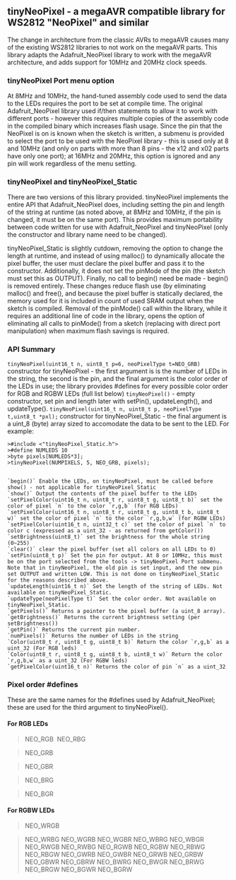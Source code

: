 ## tinyNeoPixel - a megaAVR compatible library for WS2812 "NeoPixel" and similar

The change in architecture from the classic AVRs to megaAVR causes many of the existing WS2812 libraries to not work on the megaAVR parts. This library adapts the Adafruit_NeoPixel library to work with the megaAVR architecture, and adds support for 10MHz and 20MHz clock speeds. 

### tinyNeoPixel Port menu option
At 8MHz and 10MHz, the hand-tuned assembly code used to send the data to the LEDs requires the port to be set at compile time. The original Adafruit_NeoPixel library used if/then statements to allow it to work with different ports - however this requires multiple copies of the assembly code in the compiled binary which increases flash usage. Since the pin that the NeoPixel is on is known when the sketch is written, a submenu is provided to select the port to be used with the NeoPixel library - this is used only at 8 and 10MHz (and only on parts with more than 8 pins - the x12 and x02 parts have only one port); at 16MHz and 20MHz, this option is ignored and any pin will work regardless of the menu setting. 

### tinyNeoPixel and tinyNeoPixel_Static
There are two versions of this library provided. tinyNeoPixel implements the entire API that Adafruit_NeoPixel does, including setting the pin and length of the string at runtime (as noted above, at 8MHz and 10MHz, if the pin is changed, it must be on the same port). This provides maximum portability between code written for use with Adafruit_NeoPixel and tinyNeoPixel (only the constructor and library name need to be changed). 

tinyNeoPixel_Static is slightly cutdown, removing the option to change the length at runtime, and instead of using malloc() to dynamically allocate the pixel buffer, the user must declare the pixel buffer and pass it to the constructor. Additionally, it does not set the pinMode of the pin (the sketch must set this as OUTPUT). Finally, no call to begin() need be made - begin() is removed entirely. These changes reduce flash use (by eliminating malloc() and free(), and because the pixel buffer is statically declared, the memory used for it is included in count of used SRAM output when the sketch is compiled. Removal of the pinMode() call within the library, while it requires an additional line of code in the library, opens the option of eliminating all calls to pinMode() from a sketch (replacing with direct port manipulation) when maximum flash savings is required. 

### API Summary


`tinyNeoPixel(uint16_t n, uint8_t p=6, neoPixelType t=NEO_GRB)` constructor for tinyNeoPixel - the first argument is is the number of LEDs in the string, the second is the pin, and the final argument is the color order of the LEDs in use; the library provides #defines for every possible color order for RGB and RGBW LEDs (full list below)
    `tinyNeoPixel()` - empty constructor, set pin and length later with setPin(), updateLength(), and updateType(). 
    `tinyNeoPixel(uint16_t n, uint8_t p, neoPixelType t,uint8_t *pxl);` constructor for tinyNeoPixel_Static - the final argument is a uint_8 (byte) array sized to accomodate the data to be sent to the LED. For example: 
    
    
    >#include <"tinyNeoPixel_Static.h">
    >#define NUMLEDS 10 
    >byte pixels[NUMLEDS*3];
    >tinyNeoPixel(NUMPIXELS, 5, NEO_GRB, pixels);
    
    
    `begin()` Enable the LEDs, on tinyNeoPixel, must be called before show() - not applicable for tinyNeoPixel_Static
    `show()` Output the contents of the pixel buffer to the LEDs
    `setPixelColor(uint16_t n, uint8_t r, uint8_t g, uint8_t b)` set the color of pixel `n` to the color `r,g,b` (for RGB LEDs)
    `setPixelColor(uint16_t n, uint8_t r, uint8_t g, uint8_t b, uint8_t w)` set the color of pixel `n` to the color `r,g,b,w` (for RGBW LEDs)
    `setPixelColor(uint16_t n, uint32_t c)` set the color of pixel `n` to color c (expressed as a uint_32 - as returned from getColor())
    `setBrightness(uint8_t)` set the brightness for the whole string (0~255)
    `clear()` clear the pixel buffer (set all colors on all LEDs to 0)
    `setPin(uint8_t p)` Set the pin for output. At 8 or 10MHz, this must be on the port selected from the tools -> tinyNeoPixel Port submenu. Note that in tinyNeoPixel, the old pin is set input, and the new pin set OUTPUT and written LOW. This is not done on tinyNeoPixel_Static for the reasons described above. 
    `updateLength(uint16_t n)` Set the length of the string of LEDs. Not available on tinyNeoPixel_Static. 
    `updateType(neoPixelType t)` Set the color order. Not available on tinyNeoPixel_Static. 
    `getPixels()` Returns a pointer to the pixel buffer (a uint_8 array). 
    `getBrightness()` Returns the current brightness setting (per setBrightness())
    `getPin()` Returns the current pin number. 
    `numPixels()` Returns the number of LEDs in the string
    `Color(uint8_t r, uint8_t g, uint8_t b)` Return the color `r,g,b` as a uint_32 (For RGB leds)
    `Color(uint8_t r, uint8_t g, uint8_t b, uint8_t w)` Return the color `r,g,b,w` as a uint_32 (For RGBW leds)
    `getPixelColor(uint16_t n)` Returns the color of pin `n` as a uint_32
    
### Pixel order #defines
These are the same names for the #defines used by Adafruit_NeoPixel; these are used for the third argument to tinyNeoPixel(). 

#### For RGB LEDs
>NEO_RGB&nbsp;
>NEO_RBG

>NEO_GRB

>NEO_GBR

>NEO_BRG

>NEO_BGR

#### For RGBW LEDs
>NEO_WRGB

>NEO_WRBG
>NEO_WGRB
>NEO_WGBR
>NEO_WBRG
>NEO_WBGR
>NEO_RWGB
>NEO_RWBG
>NEO_RGWB
>NEO_RGBW
>NEO_RBWG
>NEO_RBGW
>NEO_GWRB
>NEO_GWBR
>NEO_GRWB
>NEO_GRBW
>NEO_GBWR
>NEO_GBRW
>NEO_BWRG
>NEO_BWGR
>NEO_BRWG
>NEO_BRGW
>NEO_BGWR
>NEO_BGRW
